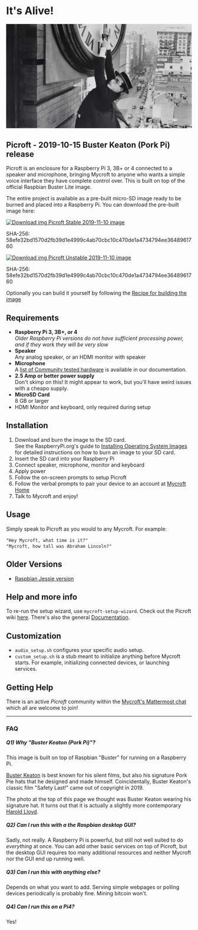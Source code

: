 # It's Alive!
![Safety Last!](./buster-keaton-safety-last.jpg)

## Picroft - 2019-10-15 Buster Keaton (Pork Pi) release

Picroft is an enclosure for a Raspberry Pi 3, 3B+ or 4 connected to a speaker and
microphone, bringing Mycroft to anyone who wants a simple voice interface they
have complete control over.  This is built on top of the official Raspbian
Buster Lite image.

The entire project is available as a pre-built micro-SD image ready to be
burned and placed into a Raspberry Pi. You can download the pre-built image
here:

 [![Download img](./microsd-icon.png "Download img") Picroft Stable 2019-11-10 image](https://mycroft.ai/to/picroft-image)

SHA-256: 58efe32bd1570d2fb39d1e4999c4ab70cbc10c470de1a4734794ee3648961760

[![Download img](./microsd-icon.png "Download img") Picroft Unstable 2019-11-10 image](https://mycroft.ai/to/picroft-unstable)

SHA-256: 58efe32bd1570d2fb39d1e4999c4ab70cbc10c470de1a4734794ee3648961760

Optionally you can build it yourself by following the [Recipe for building the image](image_recipe.md)

## Requirements

* **Raspberry Pi 3, 3B+, or 4**
  <br>_Older Raspberry Pi versions do not have sufficient processing power,
  and if they work they will be very slow_
* **Speaker**
  <br>Any analog speaker, or an HDMI monitor with speaker
* **Microphone**
  <br>A [list of Community tested hardware](https://mycroft-ai.gitbook.io/docs/using-mycroft-ai/get-mycroft/picroft#tested-hardware) is available in our documentation.
* **2.5 Amp or better power supply**
  <br>Don't skimp on this!  It might appear to work, but you'll have weird
  issues with a cheapo supply.
* **MicroSD Card**
  <br>8 GB or larger
* HDMI Monitor and keyboard, only required during setup


## Installation

1) Download and burn the image to the SD card.<br/>See the RaspberryPi.org's
   guide to
   [Installing Operating System Images](https://www.raspberrypi.org/documentation/installation/installing-images/)
   for detailed instructions on how to burn an image to your SD card.
2) Insert the SD card into your Raspberry Pi
3) Connect speaker, microphone, monitor and keyboard
4) Apply power
5) Follow the on-screen prompts to setup Picroft
6) Follow the verbal prompts to pair your device to an account at
   [Mycroft Home](https://account.mycroft.ai/devices/add)
7) Talk to Mycroft and enjoy!

## Usage

Simply speak to Picroft as you would to any Mycroft.  For example:

    "Hey Mycroft, what time is it?"
    "Mycroft, how tall was Abraham Lincoln?"


## Older Versions
* [Raspbian Jessie version](https://github.com/MycroftAI/enclosure-picroft/tree/master)

## Help and more info
To re-run the setup wizard, use `mycroft-setup-wizard`.
Check out the Picroft wiki [here](https://mycroft.ai/documentation/picroft/).
There's also the general [Documentation](https://mycroft.ai/documentation/).

## Customization
* `audio_setup.sh` configures your specific audio setup.
* `custom_setup.sh` is a stub meant to initialize anything before Mycroft
  starts.  For example, initializing connected devices, or launching services.

## Getting Help

There is an active *Picroft* community within the [Mycroft's Mattermost chat](https://chat.mycroft.ai/community/channels/picroft) which all are welcome to join!

---

### FAQ
##### Q1) Why "Buster Keaton (Pork Pi)"?
This image is built on top of Raspbian "Buster" for running on a Raspberry Pi. 

[Buster Keaton](https://en.wikipedia.org/wiki/Buster_Keaton) is best known 
for his silent films, but also his signature Pork Pie hats that he designed 
and made himself. Coincidentally, Buster Keaton's classic film "Safety Last!" 
came out of copyright in 2019.

The photo at the top of this page we thought was Buster Keaton wearing his 
signature hat. It turns out that it is actually a slightly more contemporary 
[Harold Lloyd](https://en.wikipedia.org/wiki/Harold_Lloyd).

##### Q2) Can I run this with a the Raspbian desktop GUI?
Sadly, not really.  A Raspberry Pi is powerful, but still not well suited to do
_everything_ at once.  You can add other basic services on top of Picroft, but
the desktop GUI requires too many additional resources and neither Mycroft nor
the GUI end up running well.

##### Q3) Can I run this with anything else?
Depends on what you want to add.  Serving simple webpages or polling devices
periodically is probably fine.  Mining bitcoin won't.

##### Q4) Can I run this on a Pi4?
Yes!
